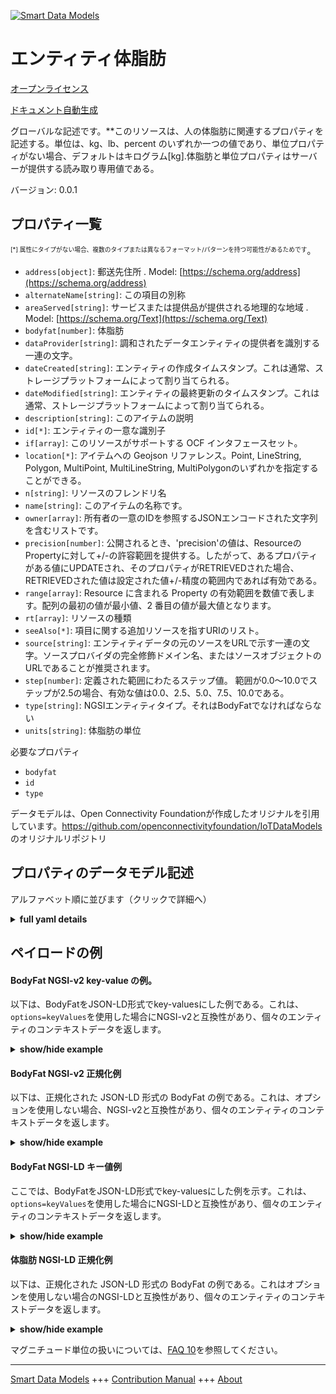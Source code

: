 <!-- 10-Header -->  
[![Smart Data Models](https://smartdatamodels.org/wp-content/uploads/2022/01/SmartDataModels_logo.png "Logo")](https://smartdatamodels.org)  
エンティティ体脂肪  
=========<!-- /10-Header -->  
<!-- 15-License -->  
[オープンライセンス](https://github.com/smart-data-models//dataModel.OCF/blob/master/BodyFat/LICENSE.md)  
[ドキュメント自動生成](https://docs.google.com/presentation/d/e/2PACX-1vTs-Ng5dIAwkg91oTTUdt8ua7woBXhPnwavZ0FxgR8BsAI_Ek3C5q97Nd94HS8KhP-r_quD4H0fgyt3/pub?start=false&loop=false&delayms=3000#slide=id.gb715ace035_0_60)  
<!-- /15-License -->  
<!-- 20-Description -->  
グローバルな記述です。**このリソースは、人の体脂肪に関連するプロパティを記述する。単位は、kg、lb、percent のいずれか一つの値であり、単位プロパティがない場合、デフォルトはキログラム[kg].体脂肪と単位プロパティはサーバーが提供する読み取り専用値である。  
バージョン: 0.0.1  
<!-- /20-Description -->  
<!-- 30-PropertiesList -->  

## プロパティ一覧  

<sup><sub>[*] 属性にタイプがない場合、複数のタイプまたは異なるフォーマット/パターンを持つ可能性があるためです</sub></sup>。  
- `address[object]`: 郵送先住所  . Model: [https://schema.org/address](https://schema.org/address)- `alternateName[string]`: この項目の別称  - `areaServed[string]`: サービスまたは提供品が提供される地理的な地域  . Model: [https://schema.org/Text](https://schema.org/Text)- `bodyfat[number]`: 体脂肪  - `dataProvider[string]`: 調和されたデータエンティティの提供者を識別する一連の文字。  - `dateCreated[string]`: エンティティの作成タイムスタンプ。これは通常、ストレージプラットフォームによって割り当てられる。  - `dateModified[string]`: エンティティの最終更新のタイムスタンプ。これは通常、ストレージプラットフォームによって割り当てられる。  - `description[string]`: このアイテムの説明  - `id[*]`: エンティティの一意な識別子  - `if[array]`: このリソースがサポートする OCF インタフェースセット。  - `location[*]`: アイテムへの Geojson リファレンス。Point, LineString, Polygon, MultiPoint, MultiLineString, MultiPolygonのいずれかを指定することができる。  - `n[string]`: リソースのフレンドリ名  - `name[string]`: このアイテムの名称です。  - `owner[array]`: 所有者の一意のIDを参照するJSONエンコードされた文字列を含むリストです。  - `precision[number]`: 公開されるとき、'precision'の値は、ResourceのPropertyに対して+/-の許容範囲を提供する。したがって、あるプロパティがある値にUPDATEされ、そのプロパティがRETRIEVEDされた場合、RETRIEVEDされた値は設定された値+/-精度の範囲内であれば有効である。  - `range[array]`: Resource に含まれる Property の有効範囲を数値で表します。配列の最初の値が最小値、2 番目の値が最大値となります。  - `rt[array]`: リソースの種類  - `seeAlso[*]`: 項目に関する追加リソースを指すURIのリスト。  - `source[string]`: エンティティデータの元のソースをURLで示す一連の文字。ソースプロバイダの完全修飾ドメイン名、またはソースオブジェクトのURLであることが推奨されます。  - `step[number]`: 定義された範囲にわたるステップ値。  範囲が0.0〜10.0でステップが2.5の場合、有効な値は0.0、2.5、5.0、7.5、10.0である。  - `type[string]`: NGSIエンティティタイプ。それはBodyFatでなければならない  - `units[string]`: 体脂肪の単位  <!-- /30-PropertiesList -->  
<!-- 35-RequiredProperties -->  
必要なプロパティ  
- `bodyfat`  - `id`  - `type`  <!-- /35-RequiredProperties -->  
<!-- 40-RequiredProperties -->  
データモデルは、Open Connectivity Foundationが作成したオリジナルを引用しています。https://github.com/openconnectivityfoundation/IoTDataModels のオリジナルリポジトリ  
<!-- /40-RequiredProperties -->  
<!-- 50-DataModelHeader -->  
## プロパティのデータモデル記述  
アルファベット順に並びます（クリックで詳細へ）  
<!-- /50-DataModelHeader -->  
<!-- 60-ModelYaml -->  
<details><summary><strong>full yaml details</strong></summary>    
```yaml  
BodyFat:    
  description: 'This Resource describes the Properties associated with a person''s body fat.The unit is a single value that is one of kg, lb or percent.If the unit Property is missing the default is kilograms [kg].The bodyfat and unit Properties are read-only values that are provided by the Server.When range is omitted the default is 0 to +MAXFLOAT.'    
  properties:    
    address:    
      description: 'The mailing address'    
      properties:    
        addressCountry:    
          description: 'Property. The country. For example, Spain. Model:''https://schema.org/addressCountry'''    
          type: string    
        addressLocality:    
          description: 'Property. The locality in which the street address is, and which is in the region. Model:''https://schema.org/addressLocality'''    
          type: string    
        addressRegion:    
          description: 'Property. The region in which the locality is, and which is in the country. Model:''https://schema.org/addressRegion'''    
          type: string    
        postOfficeBoxNumber:    
          description: 'Property. The post office box number for PO box addresses. For example, 03578. Model:''https://schema.org/postOfficeBoxNumber'''    
          type: string    
        postalCode:    
          description: 'Property. The postal code. For example, 24004. Model:''https://schema.org/https://schema.org/postalCode'''    
          type: string    
        streetAddress:    
          description: 'Property. The street address. Model:''https://schema.org/streetAddress'''    
          type: string    
      type: object    
      x-ngsi:    
        model: https://schema.org/address    
        type: Property    
    alternateName:    
      description: 'An alternative name for this item'    
      type: string    
      x-ngsi:    
        type: Property    
    areaServed:    
      description: 'The geographic area where a service or offered item is provided'    
      type: string    
      x-ngsi:    
        model: https://schema.org/Text    
        type: Property    
    bodyfat:    
      description: 'Body fat.'    
      minimum: 0.0    
      readOnly: true    
      type: number    
      x-ngsi:    
        type: Property    
    dataProvider:    
      description: 'A sequence of characters identifying the provider of the harmonised data entity.'    
      type: string    
      x-ngsi:    
        type: Property    
    dateCreated:    
      description: 'Entity creation timestamp. This will usually be allocated by the storage platform.'    
      format: date-time    
      type: string    
      x-ngsi:    
        type: Property    
    dateModified:    
      description: 'Timestamp of the last modification of the entity. This will usually be allocated by the storage platform.'    
      format: date-time    
      type: string    
      x-ngsi:    
        type: Property    
    description:    
      description: 'A description of this item'    
      type: string    
      x-ngsi:    
        type: Property    
    id:    
      anyOf: &bodyfat_-_properties_-_owner_-_items_-_anyof    
        - description: 'Property. Identifier format of any NGSI entity'    
          maxLength: 256    
          minLength: 1    
          pattern: ^[\w\-\.\{\}\$\+\*\[\]`|~^@!,:\\]+$    
          type: string    
        - description: 'Property. Identifier format of any NGSI entity'    
          format: uri    
          type: string    
      description: 'Unique identifier of the entity'    
      x-ngsi:    
        type: Property    
    if:    
      description: 'The OCF Interface set supported by this Resource'    
      items:    
        enum:    
          - oic.if.s    
          - oic.if.baseline    
        maxLength: 64    
        type: string    
      minItems: 1    
      readOnly: true    
      type: array    
      x-ngsi:    
        type: Property    
    location:    
      description: 'Geojson reference to the item. It can be Point, LineString, Polygon, MultiPoint, MultiLineString or MultiPolygon'    
      oneOf:    
        - description: 'Geoproperty. Geojson reference to the item. Point'    
          properties:    
            bbox:    
              items:    
                type: number    
              minItems: 4    
              type: array    
            coordinates:    
              items:    
                type: number    
              minItems: 2    
              type: array    
            type:    
              enum:    
                - Point    
              type: string    
          required:    
            - type    
            - coordinates    
          title: 'GeoJSON Point'    
          type: object    
        - description: 'Geoproperty. Geojson reference to the item. LineString'    
          properties:    
            bbox:    
              items:    
                type: number    
              minItems: 4    
              type: array    
            coordinates:    
              items:    
                items:    
                  type: number    
                minItems: 2    
                type: array    
              minItems: 2    
              type: array    
            type:    
              enum:    
                - LineString    
              type: string    
          required:    
            - type    
            - coordinates    
          title: 'GeoJSON LineString'    
          type: object    
        - description: 'Geoproperty. Geojson reference to the item. Polygon'    
          properties:    
            bbox:    
              items:    
                type: number    
              minItems: 4    
              type: array    
            coordinates:    
              items:    
                items:    
                  items:    
                    type: number    
                  minItems: 2    
                  type: array    
                minItems: 4    
                type: array    
              type: array    
            type:    
              enum:    
                - Polygon    
              type: string    
          required:    
            - type    
            - coordinates    
          title: 'GeoJSON Polygon'    
          type: object    
        - description: 'Geoproperty. Geojson reference to the item. MultiPoint'    
          properties:    
            bbox:    
              items:    
                type: number    
              minItems: 4    
              type: array    
            coordinates:    
              items:    
                items:    
                  type: number    
                minItems: 2    
                type: array    
              type: array    
            type:    
              enum:    
                - MultiPoint    
              type: string    
          required:    
            - type    
            - coordinates    
          title: 'GeoJSON MultiPoint'    
          type: object    
        - description: 'Geoproperty. Geojson reference to the item. MultiLineString'    
          properties:    
            bbox:    
              items:    
                type: number    
              minItems: 4    
              type: array    
            coordinates:    
              items:    
                items:    
                  items:    
                    type: number    
                  minItems: 2    
                  type: array    
                minItems: 2    
                type: array    
              type: array    
            type:    
              enum:    
                - MultiLineString    
              type: string    
          required:    
            - type    
            - coordinates    
          title: 'GeoJSON MultiLineString'    
          type: object    
        - description: 'Geoproperty. Geojson reference to the item. MultiLineString'    
          properties:    
            bbox:    
              items:    
                type: number    
              minItems: 4    
              type: array    
            coordinates:    
              items:    
                items:    
                  items:    
                    items:    
                      type: number    
                    minItems: 2    
                    type: array    
                  minItems: 4    
                  type: array    
                type: array    
              type: array    
            type:    
              enum:    
                - MultiPolygon    
              type: string    
          required:    
            - type    
            - coordinates    
          title: 'GeoJSON MultiPolygon'    
          type: object    
      x-ngsi:    
        type: Geoproperty    
    n:    
      description: 'Friendly name of the Resource'    
      maxLength: 64    
      readOnly: true    
      type: string    
      x-ngsi:    
        type: Property    
    name:    
      description: 'The name of this item.'    
      type: string    
      x-ngsi:    
        type: Property    
    owner:    
      description: 'A List containing a JSON encoded sequence of characters referencing the unique Ids of the owner(s)'    
      items:    
        anyOf: *bodyfat_-_properties_-_owner_-_items_-_anyof    
        description: 'Property. Unique identifier of the entity'    
      type: array    
      x-ngsi:    
        type: Property    
    precision:    
      description: 'When exposed the value in ''precision'' provides a +/- tolerance against the Properties in the Resource. Thus if a Property is UPDATED to a value and that Property then RETRIEVED, the RETRIEVED value is valid if in the range of the set value +/- precision'    
      readOnly: true    
      type: number    
      x-ngsi:    
        type: Property    
    range:    
      description: 'The valid range for the Property in the Resource as a number. The first value in the array is the minimum value, the second value in the array is the maximum value.'    
      items:    
        type: number    
      maxItems: 2    
      minItems: 2    
      readOnly: true    
      type: array    
      x-ngsi:    
        type: Property    
    rt:    
      description: 'Resource Type'    
      items:    
        enum:    
          - oic.r.body.fat    
        maxLength: 64    
        type: string    
      minItems: 1    
      readOnly: true    
      type: array    
      uniqueItems: true    
      x-ngsi:    
        type: Property    
    seeAlso:    
      description: 'list of uri pointing to additional resources about the item'    
      oneOf:    
        - items:    
            format: uri    
            type: string    
          minItems: 1    
          type: array    
        - format: uri    
          type: string    
      x-ngsi:    
        type: Property    
    source:    
      description: 'A sequence of characters giving the original source of the entity data as a URL. Recommended to be the fully qualified domain name of the source provider, or the URL to the source object.'    
      type: string    
      x-ngsi:    
        type: Property    
    step:    
      description: 'Step value across the defined range an integer when the range is a number.  This is the increment for valid values across the range; so if range is 0.0..10.0 and step is 2.5 then valid values are 0.0,2.5,5.0,7.5,10.0.'    
      readOnly: true    
      type: number    
      x-ngsi:    
        type: Property    
    type:    
      description: 'NGSI entity type. It has to be BodyFat'    
      enum:    
        - BodyFat    
      type: string    
      x-ngsi:    
        type: Property    
    units:    
      default: kg    
      description: 'Body fat units'    
      enum:    
        - kg    
        - lb    
        - percent    
      readOnly: true    
      type: string    
      x-ngsi:    
        type: Property    
  required:    
    - bodyfat    
    - id    
    - type    
  type: object    
  x-derived-from: https://raw.githubusercontent.com/openconnectivityfoundation/IoTDataModels/master/BodyFatResURI.swagger.json    
  x-disclaimer: 'Redistribution and use in source and binary forms, with or without modification, are permitted  provided that the license conditions are met. Copyleft (c) 2021 Contributors to Smart Data Models Program'    
  x-license-url: https://github.com/smart-data-models/dataModel.OCF/blob/master/BodyFat/LICENSE.md    
  x-model-schema: https://smart-data-models.github.io/dataModel.OCF/BodyFat/schema.json    
  x-model-tags: OCF    
  x-version: 0.0.1    
```  
</details>    
<!-- /60-ModelYaml -->  
<!-- 70-MiddleNotes -->  
<!-- /70-MiddleNotes -->  
<!-- 80-Examples -->  
## ペイロードの例  
#### BodyFat NGSI-v2 key-value の例。  
以下は、BodyFatをJSON-LD形式でkey-valuesにした例である。これは、`options=keyValues`を使用した場合にNGSI-v2と互換性があり、個々のエンティティのコンテキストデータを返します。  
<details><summary><strong>show/hide example</strong></summary>    
```json  
{  
  "id": "urn:ngsi-ld:BodyFat:id:NCXO:90580036",  
  "dateCreated": "2005-02-19T20:56:16Z",  
  "dateModified": "2005-11-28T17:19:04Z",  
  "source": "Attack force rise tree author. Feeling clearly prepare much commercial everyone might quality.",  
  "name": "The health whether feel. Five investment never base collection official. West later close without only country same affect.",  
  "alternateName": "Support not big recently media wind near. Writer suffer kind population scene he any.",  
  "description": "Yeah model bar cup population mention meeting hundred.",  
  "dataProvider": "Thing yourself thing fly control.",  
  "owner": [  
    "urn:ngsi-ld:BodyFat:items:PVXS:05086008",  
    "urn:ngsi-ld:BodyFat:items:XFWO:96280071"  
  ],  
  "seeAlso": [  
    "urn:ngsi-ld:BodyFat:items:HPXB:45693919",  
    "urn:ngsi-ld:BodyFat:items:LODK:47292476"  
  ],  
  "location": {  
    "type": "Point",  
    "coordinates": [  
      -75.359217,  
      169.747483  
    ]  
  },  
  "address": {  
    "streetAddress": "Return responsibility future nature child travel themselves. Listen show production skin offer individual artist.",  
    "addressLocality": "Question find unit. Newspaper program do television speech game attorney difference.",  
    "addressRegion": "Will piece character hair agency over. Red quickly wait west. Heavy consider couple.",  
    "addressCountry": "Nor factor off Democrat research event low. Red media possible quickly role color evidence approach.",  
    "postalCode": "Hold drop tough ask material mind simply. Hope lot environment scene only night challenge.",  
    "postOfficeBoxNumber": "Fear food out modern hotel town every. Since authority field minute sort finish. Against campaign science mention week myself."  
  },  
  "areaServed": "Treatment claim morning away individual anyone international. Economy girl morning.",  
  "rt": [  
    "oic.r.body.fat",  
    "oic.r.body.fat"  
  ],  
  "bodyfat": {  
    "type": "Property",  
    "value": 828.2  
  },  
  "units": "kg",  
  "range": [  
    744.7,  
    370.0  
  ],  
  "step": {  
    "type": "Property",  
    "value": 990.8  
  },  
  "precision": {  
    "type": "Property",  
    "value": 238.8  
  },  
  "n": "Either establish then long war eat. Tell ground describe home determine similar. Democrat someone development young nation. Defense total explain trial.",  
  "if": [  
    "oic.if.baseline",  
    "oic.if.baseline"  
  ],  
  "type": "BodyFat"  
}  
```  
</details>  
#### BodyFat NGSI-v2 正規化例  
以下は、正規化された JSON-LD 形式の BodyFat の例である。これは、オプションを使用しない場合、NGSI-v2と互換性があり、個々のエンティティのコンテキストデータを返します。  
<details><summary><strong>show/hide example</strong></summary>    
```json  
{  
  "id": {  
    "type": "string",  
    "value": "urn:ngsi-ld:BodyFat:id:NCXO:90580036"  
  },  
  "dateCreated": {  
    "format": "date-time",  
    "type": "string",  
    "value": "2005-02-19T20:56:16Z"  
  },  
  "dateModified": {  
    "format": "date-time",  
    "type": "string",  
    "value": "2005-11-28T17:19:04Z"  
  },  
  "source": {  
    "type": "string",  
    "value": "Attack force rise tree author. Feeling clearly prepare much commercial everyone might quality."  
  },  
  "name": {  
    "type": "string",  
    "value": "The health whether feel. Five investment never base collection official. West later close without only country same affect."  
  },  
  "alternateName": {  
    "type": "string",  
    "value": "Support not big recently media wind near. Writer suffer kind population scene he any."  
  },  
  "description": {  
    "type": "string",  
    "value": "Yeah model bar cup population mention meeting hundred."  
  },  
  "dataProvider": {  
    "type": "string",  
    "value": "Thing yourself thing fly control."  
  },  
  "owner": {  
    "type": "array",  
    "value": [  
      "urn:ngsi-ld:BodyFat:items:PVXS:05086008",  
      "urn:ngsi-ld:BodyFat:items:XFWO:96280071"  
    ]  
  },  
  "seeAlso": {  
    "type": "array",  
    "value": [  
      "urn:ngsi-ld:BodyFat:items:HPXB:45693919",  
      "urn:ngsi-ld:BodyFat:items:LODK:47292476"  
    ]  
  },  
  "location": {  
    "type": "object",  
    "value": {  
      "type": "Point",  
      "coordinates": [  
        -75.359217,  
        169.747483  
      ]  
    }  
  },  
  "address": {  
    "type": "object",  
    "value": {  
      "streetAddress": "Return responsibility future nature child travel themselves. Listen show production skin offer individual artist.",  
      "addressLocality": "Question find unit. Newspaper program do television speech game attorney difference.",  
      "addressRegion": "Will piece character hair agency over. Red quickly wait west. Heavy consider couple.",  
      "addressCountry": "Nor factor off Democrat research event low. Red media possible quickly role color evidence approach.",  
      "postalCode": "Hold drop tough ask material mind simply. Hope lot environment scene only night challenge.",  
      "postOfficeBoxNumber": "Fear food out modern hotel town every. Since authority field minute sort finish. Against campaign science mention week myself."  
    }  
  },  
  "areaServed": {  
    "type": "string",  
    "value": "Treatment claim morning away individual anyone international. Economy girl morning."  
  },  
  "rt": {  
    "type": "array",  
    "value": [  
      "oic.r.body.fat",  
      "oic.r.body.fat"  
    ]  
  },  
  "bodyfat": {  
    "type": "object",  
    "value": {  
      "type": "Property",  
      "value": 828.2  
    }  
  },  
  "units": {  
    "type": "string",  
    "value": "kg"  
  },  
  "range": {  
    "type": "array",  
    "value": [  
      744.7,  
      370.0  
    ]  
  },  
  "step": {  
    "type": "object",  
    "value": {  
      "type": "Property",  
      "value": 990.8  
    }  
  },  
  "precision": {  
    "type": "object",  
    "value": {  
      "type": "Property",  
      "value": 238.8  
    }  
  },  
  "n": {  
    "type": "string",  
    "value": "Either establish then long war eat. Tell ground describe home determine similar. Democrat someone development young nation. Defense total explain trial."  
  },  
  "if": {  
    "type": "array",  
    "value": [  
      "oic.if.baseline",  
      "oic.if.baseline"  
    ]  
  },  
  "type": {  
    "type": "string",  
    "value": "BodyFat"  
  }  
}  
```  
</details>  
#### BodyFat NGSI-LD キー値例  
ここでは、BodyFatをJSON-LD形式でkey-valuesにした例を示す。これは、`options=keyValues`を使用した場合にNGSI-LDと互換性があり、個々のエンティティのコンテキストデータを返します。  
<details><summary><strong>show/hide example</strong></summary>    
```json  
{  
    "id": "urn:ngsi-ld:BodyFat:id:NCXO:90580036",  
    "dateCreated": "2005-02-19T20:56:16Z",  
    "dateModified": "2005-11-28T17:19:04Z",  
    "source": "Attack force rise tree author. Feeling clearly prepare much commercial everyone might quality.",  
    "name": "The health whether feel. Five investment never base collection official. West later close without only country same affect.",  
    "alternateName": "Support not big recently media wind near. Writer suffer kind population scene he any.",  
    "description": "Yeah model bar cup population mention meeting hundred.",  
    "dataProvider": "Thing yourself thing fly control.",  
    "owner": [  
        "urn:ngsi-ld:BodyFat:items:PVXS:05086008",  
        "urn:ngsi-ld:BodyFat:items:XFWO:96280071"  
    ],  
    "seeAlso": [  
        "urn:ngsi-ld:BodyFat:items:HPXB:45693919",  
        "urn:ngsi-ld:BodyFat:items:LODK:47292476"  
    ],  
    "location": {  
        "type": "Point",  
        "coordinates": [  
            -75.359217,  
            169.747483  
        ]  
    },  
    "address": {  
        "streetAddress": "Return responsibility future nature child travel themselves. Listen show production skin offer individual artist.",  
        "addressLocality": "Question find unit. Newspaper program do television speech game attorney difference.",  
        "addressRegion": "Will piece character hair agency over. Red quickly wait west. Heavy consider couple.",  
        "addressCountry": "Nor factor off Democrat research event low. Red media possible quickly role color evidence approach.",  
        "postalCode": "Hold drop tough ask material mind simply. Hope lot environment scene only night challenge.",  
        "postOfficeBoxNumber": "Fear food out modern hotel town every. Since authority field minute sort finish. Against campaign science mention week myself."  
    },  
    "areaServed": "Treatment claim morning away individual anyone international. Economy girl morning.",  
    "rt": [  
        "oic.r.body.fat",  
        "oic.r.body.fat"  
    ],  
    "bodyfat": {  
        "type": "Property",  
        "value": 828.2  
    },  
    "units": "kg",  
    "range": [  
        744.7,  
        370.0  
    ],  
    "step": {  
        "type": "Property",  
        "value": 990.8  
    },  
    "precision": {  
        "type": "Property",  
        "value": 238.8  
    },  
    "n": "Either establish then long war eat. Tell ground describe home determine similar. Democrat someone development young nation. Defense total explain trial.",  
    "if": [  
        "oic.if.baseline",  
        "oic.if.baseline"  
    ],  
    "type": "BodyFat",  
    "@context": [  
        "https://smartdatamodels.org/context.jsonld",  
        "https://raw.githubusercontent.com/smart-data-models/dataModel.OCF/master/context.jsonld"  
    ]  
}  
```  
</details>  
#### 体脂肪 NGSI-LD 正規化例  
以下は、正規化された JSON-LD 形式の BodyFat の例である。これはオプションを使用しない場合のNGSI-LDと互換性があり、個々のエンティティのコンテキストデータを返します。  
<details><summary><strong>show/hide example</strong></summary>    
```json  
{  
    "id": "urn:ngsi-ld:BodyFat:id:VUOK:95021473",  
    "dateCreated": {  
        "type": "Property",  
        "value": {  
            "@type": "DateTime",  
            "@value": "1987-10-14T09:02:16Z"  
        }  
    },  
    "dateModified": {  
        "type": "Property",  
        "value": {  
            "@type": "DateTime",  
            "@value": "1994-07-04T01:12:53Z"  
        }  
    },  
    "source": {  
        "type": "Property",  
        "value": "Must green international thank. Spring plant control partner. At information decide for born action."  
    },  
    "name": {  
        "type": "Property",  
        "value": "Child over claim administration by attention still."  
    },  
    "alternateName": {  
        "type": "Property",  
        "value": "Company mouth Mrs door. Rich national store list whom. Side produce fact study. Television travel him bank."  
    },  
    "description": {  
        "type": "Property",  
        "value": "Seat half sometimes year customer science notice. Knowledge he use."  
    },  
    "dataProvider": {  
        "type": "Property",  
        "value": "Since professional son perhaps yard. General little worker glass southern state middle. Often including about son."  
    },  
    "owner": {  
        "type": "Property",  
        "value": [  
            "urn:ngsi-ld:BodyFat:items:MQTE:23850921",  
            "urn:ngsi-ld:BodyFat:items:NQZR:87612870"  
        ]  
    },  
    "seeAlso": {  
        "type": "Property",  
        "value": [  
            "urn:ngsi-ld:BodyFat:items:XDTN:06870476"  
        ]  
    },  
    "location": {  
        "type": "Property",  
        "value": {  
            "type": "Point",  
            "coordinates": [  
                56.538434,  
                -168.581689  
            ]  
        }  
    },  
    "address": {  
        "type": "Property",  
        "value": {  
            "streetAddress": "Show occur size war. Prevent father teacher clear.",  
            "addressLocality": "Indeed able about international major visit. Door minute station second only mission room.",  
            "addressRegion": "Drive machine director. Five rise boy partner.",  
            "addressCountry": "Direction pretty item car model election discussion protect. Long rule to painting low. Ago exist here smile sell. And three thus expert history country improve.",  
            "postalCode": "Continue west least writer few prevent seem. Last apply strong dream bed. Remain write which hospital let political action.",  
            "postOfficeBoxNumber": "Exactly PM behind huge life news. Such road former whole enter yes political represent."  
        }  
    },  
    "areaServed": {  
        "type": "Property",  
        "value": "Mr financial again here nature create. General to bar mother discuss figure."  
    },  
    "rt": {  
        "type": "Property",  
        "value": [  
            "oic.r.body.fat"  
        ]  
    },  
    "bodyfat": {  
        "type": "Property",  
        "value": 171.6  
    },  
    "units": {  
        "type": "Property",  
        "value": "kg"  
    },  
    "range": {  
        "type": "Property",  
        "value": [  
            362.3,  
            206.0  
        ]  
    },  
    "step": {  
        "type": "Property",  
        "value": 453.1  
    },  
    "precision": {  
        "type": "Property",  
        "value": 124.2  
    },  
    "n": {  
        "type": "Property",  
        "value": "Write recent suffer marriage must affect. Sense indeed me kitchen. Describe speech even small offer area goal."  
    },  
    "if": {  
        "type": "Property",  
        "value": [  
            "oic.if.s"  
        ]  
    },  
    "type": "BodyFat",  
    "@context": [  
        "https://smartdatamodels.org/context.jsonld",  
        "https://raw.githubusercontent.com/smart-data-models/dataModel.OCF/master/context.jsonld"  
    ]  
}  
```  
</details><!-- /80-Examples -->  
<!-- 90-FooterNotes -->  
<!-- /90-FooterNotes -->  
<!-- 95-Units -->  
マグニチュード単位の扱いについては、[FAQ 10](https://smartdatamodels.org/index.php/faqs/)を参照してください。  
<!-- /95-Units -->  
<!-- 97-LastFooter -->  
---  
[Smart Data Models](https://smartdatamodels.org) +++ [Contribution Manual](https://bit.ly/contribution_manual) +++ [About](https://bit.ly/Introduction_SDM)<!-- /97-LastFooter -->  
